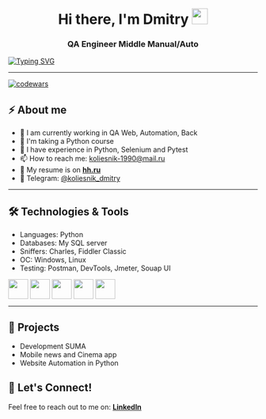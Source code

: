 <h1 align="center">Hi there, I'm <a target="_blank">Dmitry</a>
<img src="https://github.com/blackcater/blackcater/raw/main/images/Hi.gif" height="32"/></h1>
<h3 align="center">QA Engineer Middle Manual/Auto</h3>

<!---Пример кода-->
[![Typing SVG](https://readme-typing-svg.herokuapp.com?color=%2336BCF7&lines=Верь+в+себя.+Никогда+не+сдавайся)](https://git.io/typing-svg)

---

[![codewars](https://www.codewars.com/users/Koliesnik/badges/small)](https://www.codewars.com/users/Koliesnik)
## ⚡ About me
- 🔭 I am currently working in QA Web, Automation, Back
- 🌱 I'm taking a Python course
- 💼 I have experience in Python, Selenium and Pytest
- 📫 How to reach me: koliesnik-1990@mail.ru
- 📕 My resume is on [**hh.ru**](https://krasnodar.hh.ru/resume/3fb2083fff0e281de60039ed1f485052645166)
- 📱 Telegram: [@koliesnik_dmitry](https://t.me/koliesnik_dmitry)
  
---

## 🛠️ Technologies & Tools
- Languages: Python
- Databases: My SQL server
- Sniffers: Charles, Fiddler Classic
- ОС: Windows, Linux
- Testing: Postman, DevTools, Jmeter, Souap UI
<p align="left">
  <img align="center" src="https://cdn.jsdelivr.net/gh/devicons/devicon@latest/icons/python/python-original.svg" height="40" widht="40" />
  <img align="center" src="https://cdn.jsdelivr.net/gh/devicons/devicon@latest/icons/postman/postman-original.svg" height="40" widht="40" />
  <img align="center" src="https://cdn.jsdelivr.net/gh/devicons/devicon@latest/icons/azuresqldatabase/azuresqldatabase-original.svg" height="40" 
widht="40" />
  <img align="center" src="https://cdn.jsdelivr.net/gh/devicons/devicon@latest/icons/linux/linux-original.svg" height="40" widht="40" />
  <img align="center" src="https://cdn.jsdelivr.net/gh/devicons/devicon@latest/icons/jira/jira-original-wordmark.svg" height="40" widht="40" />
  
---

## 🌟 Projects
- Development SUMA 
- Mobile news and Cinema app
- Website Automation in Python

## 💬 Let's Connect!
Feel free to reach out to me on: [**LinkedIn**](https://ru.linkedin.com/in/dmitry-koliesnik-2b954b274)


  
